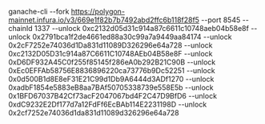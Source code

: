 ganache-cli --fork https://polygon-mainnet.infura.io/v3/669e1f82b7b7492abd2ffc6b118f28f5 --port 8545 --chainId 1337 --unlock 0xc2132d05d31c914a87c6611c10748aeb04b58e8f --unlock 0x2791bca1f2de4661ed88a30c99a7a9449aa84174 --unlock 0x2cF7252e74036d1Da831d11089D326296e64a728 --unlock 0xc2132D05D31c914a87C6611C10748AEb04B58e8F --unlock 0xD6DF932A45C0f255f85145f286eA0b292B21C90B --unlock 0xEc0EFFAb58756E8836896220ca73776b9Dc52251 --unlock 0x0d500B1d8E8eF31E21C99d1Db9A6444d3ADf1270 --unlock 0xadbF1854e5883eB8aa7BAf50705338739e558E5b --unlock 0x1BFD67037B42Cf73acF2047067bd4F2C47D9BfD6 --unlock 0xdC9232E2Df177d7a12FdFf6EcBAb114E2231198D --unlock 0x2cf7252e74036d1da831d11089d326296e64a728